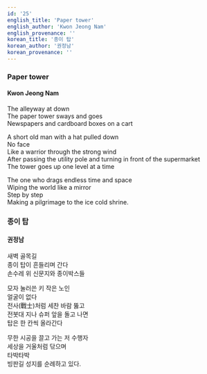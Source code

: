 ```yaml
---
id: '25'
english_title: 'Paper tower'
english_author: 'Kwon Jeong Nam'
english_provenance: ''
korean_title: '종이 탑'
korean_author: '권정남'
korean_provenance: ''
---
```


### Paper tower

#### Kwon Jeong Nam

The alleyway at down\
The paper tower sways and goes\
Newspapers and cardboard boxes on a cart

A short old man with a hat pulled down\
No face\
Like a warrior through the strong wind \
After passing the utility pole and turning in front of the supermarket\
The tower goes up one level at a time

The one who drags endless time and space\
Wiping the world like a mirror\
Step by step\
Making a pilgrimage to the ice cold shrine.

### 종이 탑

#### 권정남

새벽 골목길\
종이 탑이 흔들리며 간다\
손수레 위 신문지와 종이박스들

모자 눌러쓴 키 작은 노인\
얼굴이 없다\
전사(戰士)처럼 세찬 바람 뚫고\
전봇대 지나 슈퍼 앞을 돌고 나면\
탑은 한 칸씩 올라간다

무한 시공을 끌고 가는 저 수행자\
세상을 거울처럼 닦으며\
타박타박\
빙판길 성지를 순례하고 있다.
